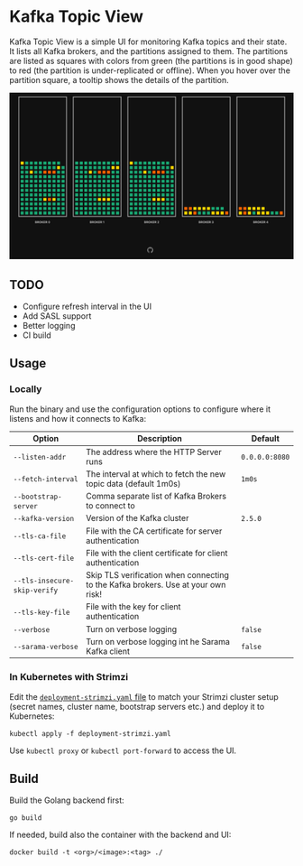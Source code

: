 # Kafka Topic View

Kafka Topic View is a simple UI for monitoring Kafka topics and their state.
It lists all Kafka brokers, and the partitions assigned to them.
The partitions are listed as squares with colors from green (the partitions is in good shape) to red (the partition is under-replicated or offline).
When you hover over the partition square, a tooltip shows the details of the partition. 

![Kafka Topic View screenshot](docs/screenshot.png)

## TODO

* Configure refresh interval in the UI
* Add SASL support
* Better logging
* CI build

## Usage

### Locally

Run the binary and use the configuration options to configure where it listens and how it connects to Kafka:

Option | Description | Default
------------ | ------------- | ------------- 
`--listen-addr` | The address where the HTTP Server runs | `0.0.0.0:8080`
`--fetch-interval` | The interval at which to fetch the new topic data (default 1m0s) | `1m0s`
`--bootstrap-server` | Comma separate list of Kafka Brokers to connect to | 
`--kafka-version` | Version of the Kafka cluster | `2.5.0`
`--tls-ca-file` | File with the CA certificate for server authentication | 
`--tls-cert-file` | File with the client certificate for client authentication | 
`--tls-insecure-skip-verify` | Skip TLS verification when connecting to the Kafka brokers. Use at your own risk! | 
`--tls-key-file` | File with the key for client authentication | 
`--verbose` | Turn on verbose logging | `false`
`--sarama-verbose` | Turn on verbose logging int he Sarama Kafka client | `false`

### In Kubernetes with Strimzi

Edit the [`deployment-strimzi.yaml` file](./deployment-strimzi.yaml) to match your Strimzi cluster setup (secret names, cluster name, bootstrap servers etc.) and deploy it to Kubernetes:

```
kubectl apply -f deployment-strimzi.yaml
```

Use `kubectl proxy` or `kubectl port-forward` to access the UI.

## Build

Build the Golang backend first:

```
go build
```

If needed, build also the container with the backend and UI:

```
docker build -t <org>/<image>:<tag> ./
```
 